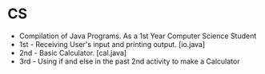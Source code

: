 # CS
- Compilation of Java Programs. As a 1st Year Computer Science Student
- 1st - Receiving User's input and printing output.
[io.java]
- 2nd - Basic Calculator.
[cal.java]
- 3rd - Using if and else in the past 2nd activity to make a Calculator